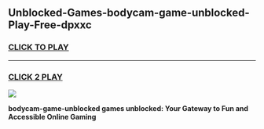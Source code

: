 
## Unblocked-Games-bodycam-game-unblocked-Play-Free-dpxxc
<h3>
<a href="https://premium76.site?title=bodycam-game-unblocked&ref=09A">CLICK TO PLAY</a></h3>
<hr>

<h3>
<a href="https://premium76.site?title=bodycam-game-unblocked&ref=09A">CLICK 2 PLAY</a>
  
</h3>

<a href="https://premium76.site?title=bodycam-game-unblocked&ref=09A"><img src="https://clearcache.store/games.png"></a>


**bodycam-game-unblocked games unblocked: Your Gateway to Fun and Accessible Online Gaming**
